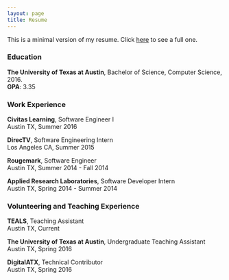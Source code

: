 ```yaml
---
layout: page
title: Resume
---
```


This is a minimal version of my resume. Click [here](/static/DanielDaoResume.pdf) to see a full one.

### Education
**The University of Texas at Austin**, Bachelor of Science, Computer Science, 2016.     
**GPA**: 3.35

### Work Experience
**Civitas Learning**, Software Engineer I                                                                
Austin TX, Summer 2016


**DirecTV**, Software Engineering Intern                                                                
Los Angeles CA, Summer 2015

**Rougemark**, Software Engineer                                                               
Austin TX, Summer 2014 - Fall 2014

**Applied Research Laboratories**, Software Developer Intern                                                               
Austin TX, Spring 2014 - Summer 2014

### Volunteering and Teaching Experience
**TEALS**, Teaching Assistant                                                               
Austin TX, Current

**The University of Texas at Austin**, Undergraduate Teaching Assistant                                                               
Austin TX, Spring 2016

**DigitalATX**, Technical Contributor                                                               
Austin TX, Spring 2016
